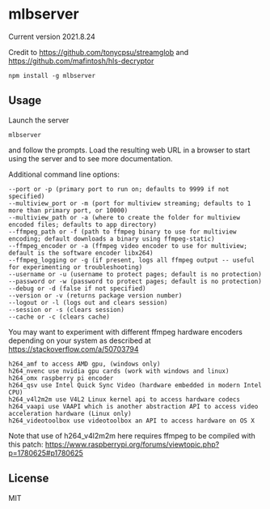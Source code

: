 # mlbserver

Current version 2021.8.24

Credit to https://github.com/tonycpsu/streamglob and https://github.com/mafintosh/hls-decryptor

```
npm install -g mlbserver
```

## Usage

Launch the server

```
mlbserver
```

and follow the prompts. Load the resulting web URL in a browser to start using the server and to see more documentation.

Additional command line options:

```
--port or -p (primary port to run on; defaults to 9999 if not specified)
--multiview_port or -m (port for multiview streaming; defaults to 1 more than primary port, or 10000)
--multiview_path or -a (where to create the folder for multiview encoded files; defaults to app directory)
--ffmpeg_path or -f (path to ffmpeg binary to use for multiview encoding; default downloads a binary using ffmpeg-static)
--ffmpeg_encoder or -a (ffmpeg video encoder to use for multiview; default is the software encoder libx264)
--ffmpeg_logging or -g (if present, logs all ffmpeg output -- useful for experimenting or troubleshooting)
--username or -u (username to protect pages; default is no protection)
--password or -w (password to protect pages; default is no protection)
--debug or -d (false if not specified)
--version or -v (returns package version number)
--logout or -l (logs out and clears session)
--session or -s (clears session)
--cache or -c (clears cache)
```

You may want to experiment with different ffmpeg hardware encoders depending on your system as described at https://stackoverflow.com/a/50703794

```
h264_amf to access AMD gpu, (windows only)
h264_nvenc use nvidia gpu cards (work with windows and linux)
h264_omx raspberry pi encoder
h264_qsv use Intel Quick Sync Video (hardware embedded in modern Intel CPU)
h264_v4l2m2m use V4L2 Linux kernel api to access hardware codecs
h264_vaapi use VAAPI which is another abstraction API to access video acceleration hardware (Linux only)
h264_videotoolbox use videotoolbox an API to access hardware on OS X
```

Note that use of h264_v4l2m2m here requires ffmpeg to be compiled with this patch: https://www.raspberrypi.org/forums/viewtopic.php?p=1780625#p1780625

## License

MIT
